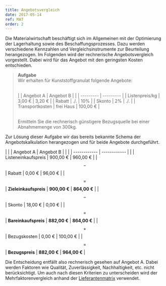 ```yaml
---
title: Angebotsvergleich
date: 2017-05-14
ref: MAT
order: 2
---
```


Die Materialwirtschaft beschäftigt sich im Allgemeinen mit der Optimierung der Lagerhaltung sowie des Beschaffungsprozesses.
Dazu werden verschiedene Kennzahlen und Vergleichsinstrumente zur Beurteilung herangezogen.
Im Folgenden wird der rechnerische Angebotsvergleich vorgestellt.
Dabei wird für das Angebot mit den geringsten Kosten entschieden.

> **Aufgabe**  
> Wir erhalten für Kunststoffgranulat folgende Angebote:
> <br><br>
>
> |                 | Angebot A | Angebot B |
> |                 | --------- | --------- |
> | Listenpreis/kg  | 3,00 €    | 3,20 €    |
> | Rabatt          | ./.       | 10%       |
> | Skonto          | 2%        | ./.       |
> | Transportkosten | frei Haus | 100,00 €  |
>
> <br>
> Ermitteln Sie die rechnerisch günstigere Bezugsquelle bei einer Abnahmemenge von 300kg.

Zur Lösung dieser Aufgabe wir das bereits bekannte Schema der Angebotskalkulation herangezogen und für beide Angebote durchgeführt.

|       |                       | Angebot A    | Angebot B    |
|       |                       | ------------ | ------------ |
|       | Listeneinkaufspreis   | 900,00 €     | 960,00 €     |
| $$-$$ | Rabatt                | 0,00 €       | 96,00 €      |
| $$=$$ | **Zieleinkaufspreis** | **900,00 €** | **864,00 €** |
| $$-$$ | Skonto                | 18,00 €      | 0,00 €       |
| $$=$$ | **Bareinkaufspreis**  | **882,00 €** | **864,00 €** |
| $$+$$ | Bezugskosten          | 0,00 €       | 100,00 €     |
| $$=$$ | **Bezugspreis**       | **882,00 €** | **964,00 €** |

Die Entscheidung entfällt also rechnerisch gesehen auf Angebot A.
Dabei werden Faktoren wie Qualität, Zuverlässigkeit, Nachhaltigkeit, etc. nicht berücksichtigt.
Um auch nach diesen Kriterien zu unterscheiden wird der Mehrfaktorenvergleich anhand der [Lieferantenmatrix](/abi/bwr/materialwirtschaft/3-lieferantenmatrix/) verwendet.
